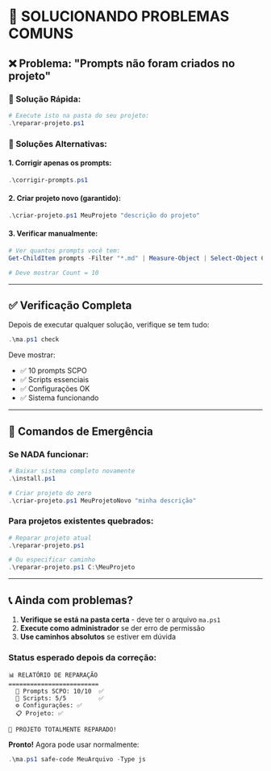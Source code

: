 # 🔧 SOLUCIONANDO PROBLEMAS COMUNS

## ❌ Problema: "Prompts não foram criados no projeto"

### 🎯 Solução Rápida:
```powershell
# Execute isto na pasta do seu projeto:
.\reparar-projeto.ps1
```

### 🔧 Soluções Alternativas:

#### 1. Corrigir apenas os prompts:
```powershell
.\corrigir-prompts.ps1
```

#### 2. Criar projeto novo (garantido):
```powershell
.\criar-projeto.ps1 MeuProjeto "descrição do projeto"
```

#### 3. Verificar manualmente:
```powershell
# Ver quantos prompts você tem:
Get-ChildItem prompts -Filter "*.md" | Measure-Object | Select-Object Count

# Deve mostrar Count = 10
```

---

## ✅ Verificação Completa

Depois de executar qualquer solução, verifique se tem tudo:

```powershell
.\ma.ps1 check
```

Deve mostrar:
- ✅ 10 prompts SCPO
- ✅ Scripts essenciais  
- ✅ Configurações OK
- ✅ Sistema funcionando

---

## 🚀 Comandos de Emergência

### Se NADA funcionar:
```powershell
# Baixar sistema completo novamente
.\install.ps1

# Criar projeto do zero
.\criar-projeto.ps1 MeuProjetoNovo "minha descrição"
```

### Para projetos existentes quebrados:
```powershell
# Reparar projeto atual
.\reparar-projeto.ps1

# Ou especificar caminho
.\reparar-projeto.ps1 C:\MeuProjeto
```

---

## 📞 Ainda com problemas?

1. **Verifique se está na pasta certa** - deve ter o arquivo `ma.ps1`
2. **Execute como administrador** se der erro de permissão
3. **Use caminhos absolutos** se estiver em dúvida

### Status esperado depois da correção:
```
📊 RELATÓRIO DE REPARAÇÃO
=========================
  📄 Prompts SCPO: 10/10  ✅
  🔧 Scripts: 5/5         ✅  
  ⚙️ Configurações: ✅
  📋 Projeto: ✅

🎉 PROJETO TOTALMENTE REPARADO!
```

**Pronto!** Agora pode usar normalmente:
```powershell
.\ma.ps1 safe-code MeuArquivo -Type js
```